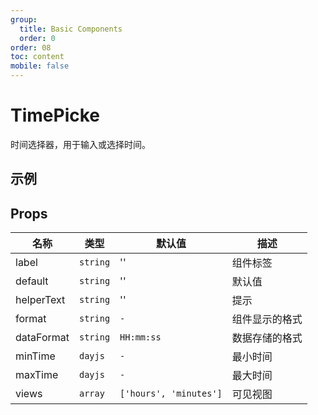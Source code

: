 ```yaml
---
group:
  title: Basic Components
  order: 0
order: 08
toc: content
mobile: false
---
```


# TimePicke

时间选择器，用于输入或选择时间。

## 示例

<code src="./examples/TimePicker" compact background="#fff"></code>


## Props


| 名称       | 类型     | 默认值                 | 描述           |
| ---------- | -------- | ---------------------- | -------------- |
| label      | `string` | ''                     | 组件标签       |
| default    | `string` | ''                     | 默认值         |
| helperText | `string` | ''                     | 提示           |
| format     | `string` | `-`                    | 组件显示的格式 |
| dataFormat | `string` | `HH:mm:ss`             | 数据存储的格式 |
| minTime    | `dayjs`  | `-`                    | 最小时间       |
| maxTime    | `dayjs`  | `-`                    | 最大时间       |
| views      | `array`  | `['hours', 'minutes']` | 可见视图       |
